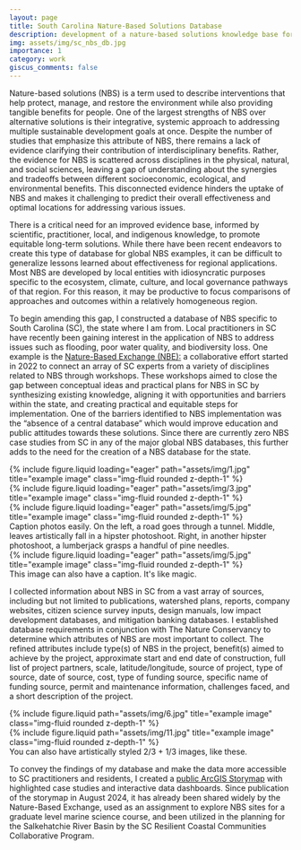 ```yaml
---
layout: page
title: South Carolina Nature-Based Solutions Database
description: development of a nature-based solutions knowledge base for long-term performance monitoring in South Carolina
img: assets/img/sc_nbs_db.jpg
importance: 1
category: work
giscus_comments: false
---
```


Nature-based solutions (NBS) is a term used to describe interventions that help protect, manage, and restore the environment while also providing tangible benefits for people. One of the largest strengths of NBS over alternative solutions is their integrative, systemic approach to addressing multiple sustainable development goals at once. Despite the number of studies that emphasize this attribute of NBS, there remains a lack of evidence clarifying their contribution of interdisciplinary benefits. Rather, the evidence for NBS is scattered across disciplines in the physical, natural, and social sciences, leaving a gap of understanding about the synergies and tradeoffs between different socioeconomic, ecological, and environmental benefits. This disconnected evidence hinders the uptake of NBS and makes it challenging to predict their overall effectiveness and optimal locations for addressing various issues.

There is a critical need for an improved evidence base, informed by scientific, practitioner, local, and indigenous knowledge, to promote equitable long-term solutions. While there have been recent endeavors to create this type of database for global NBS examples, it can be difficult to generalize lessons learned about effectiveness for regional applications. Most NBS are developed by local entities with idiosyncratic purposes specific to the ecosystem, climate, culture, and local governance pathways of that region.  For this reason, it may be productive to focus comparisons of approaches and outcomes within a relatively homogeneous region.

To begin amending this gap, I constructed a database of NBS specific to South Carolina (SC), the state where I am from. Local practitioners in SC have recently been gaining interest in the application of NBS to address issues such as flooding, poor water quality, and biodiversity loss. One example is the <a href = "https://www.naturebasedexchange.org/">Nature-Based Exchange (NBE):</a> a collaborative effort started in 2022 to connect an array of SC experts from a variety of disciplines related to NBS through workshops. These workshops aimed to close the gap between conceptual ideas and practical plans for NBS in SC by synthesizing existing knowledge, aligning it with opportunities and barriers within the state, and creating practical and equitable steps for implementation. One of the barriers identified to NBS implementation was the “absence of a central database” which would improve education and public attitudes towards these solutions. Since there are currently zero NBS case studies from SC in any of the major global NBS databases, this further adds to the need for the creation of a NBS database for the state.

<div class="row">
    <div class="col-sm mt-3 mt-md-0">
        {% include figure.liquid loading="eager" path="assets/img/1.jpg" title="example image" class="img-fluid rounded z-depth-1" %}
    </div>
    <div class="col-sm mt-3 mt-md-0">
        {% include figure.liquid loading="eager" path="assets/img/3.jpg" title="example image" class="img-fluid rounded z-depth-1" %}
    </div>
    <div class="col-sm mt-3 mt-md-0">
        {% include figure.liquid loading="eager" path="assets/img/5.jpg" title="example image" class="img-fluid rounded z-depth-1" %}
    </div>
</div>
<div class="caption">
    Caption photos easily. On the left, a road goes through a tunnel. Middle, leaves artistically fall in a hipster photoshoot. Right, in another hipster photoshoot, a lumberjack grasps a handful of pine needles.
</div>
<div class="row">
    <div class="col-sm mt-3 mt-md-0">
        {% include figure.liquid loading="eager" path="assets/img/5.jpg" title="example image" class="img-fluid rounded z-depth-1" %}
    </div>
</div>
<div class="caption">
    This image can also have a caption. It's like magic.
</div>

I collected information about NBS in SC from a vast array of sources, including but not limited to publications, watershed plans, reports, company websites, citizen science survey inputs, design manuals, low impact development databases, and mitigation banking databases. I established database requirements in conjunction with The Nature Conservancy to determine which attributes of NBS are most important to collect. The refined attributes include type(s) of NBS in the project, benefit(s) aimed to achieve by the project, approximate start and end date of construction, full list of project partners, scale, latitude/longitude, source of project, type of source, date of source, cost, type of funding source, specific name of funding source, permit and maintenance information, challenges faced, and a short description of the project. 

<div class="row justify-content-sm-center">
    <div class="col-sm-8 mt-3 mt-md-0">
        {% include figure.liquid path="assets/img/6.jpg" title="example image" class="img-fluid rounded z-depth-1" %}
    </div>
    <div class="col-sm-4 mt-3 mt-md-0">
        {% include figure.liquid path="assets/img/11.jpg" title="example image" class="img-fluid rounded z-depth-1" %}
    </div>
</div>
<div class="caption">
    You can also have artistically styled 2/3 + 1/3 images, like these.
</div>

To convey the findings of my database and make the data more accessible to SC practitioners and residents, I created a <a href = "https://storymaps.arcgis.com/stories/5268240f457b4571a4106d87ed9f2030">public ArcGIS Storymap</a> with highlighted case studies and interactive data dashboards. Since publication of the storymap in August 2024, it has already been shared widely by the Nature-Based Exchange, used as an assignment to explore NBS sites for a graduate level marine science course, and been utilized in the planning for the Salkehatchie River Basin by the SC Resilient Coastal Communities Collaborative Program.